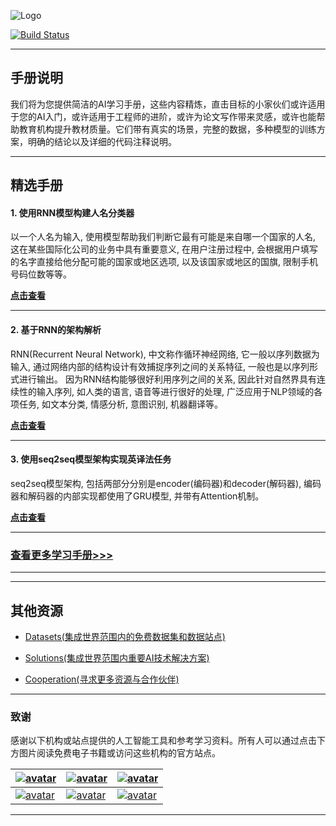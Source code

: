 ![Logo](http://www.tisv.cn/img/logo.png)

[![Build Status](http://www.tisv.cn/img/badge.svg)](http://www.tisv.cn/) 

---

## 手册说明

我们将为您提供简洁的AI学习手册，这些内容精炼，直击目标的小家伙们或许适用于您的AI入门，或许适用于工程师的进阶，或许为论文写作带来灵感，或许也能帮助教育机构提升教材质量。它们带有真实的场景，完整的数据，多种模型的训练方案，明确的结论以及详细的代码注释说明。


---

## 精选手册

#### 1. 使用RNN模型构建人名分类器

以一个人名为输入, 使用模型帮助我们判断它最有可能是来自哪一个国家的人名, 这在某些国际化公司的业务中具有重要意义, 在用户注册过程中, 会根据用户填写的名字直接给他分配可能的国家或地区选项, 以及该国家或地区的国旗, 限制手机号码位数等等。		

**[点击查看](http://www.aitutorials.cn:8002/2/#21-rnn)**

---


#### 2. 基于RNN的架构解析

RNN(Recurrent Neural Network), 中文称作循环神经网络, 它一般以序列数据为输入, 通过网络内部的结构设计有效捕捉序列之间的关系特征, 一般也是以序列形式进行输出。
因为RNN结构能够很好利用序列之间的关系, 因此针对自然界具有连续性的输入序列, 如人类的语言, 语音等进行很好的处理, 广泛应用于NLP领域的各项任务, 如文本分类, 情感分析, 意图识别, 机器翻译等。		

**[点击查看](http://www.aitutorials.cn:8002/1/)**


---

#### 3. 使用seq2seq模型架构实现英译法任务

seq2seq模型架构, 包括两部分分别是encoder(编码器)和decoder(解码器), 编码器和解码器的内部实现都使用了GRU模型, 并带有Attention机制。		

**[点击查看](http://www.aitutorials.cn:8002/2/#22-seq2seq)**

---

### [查看更多学习手册>>>](http://ai.tisv.cn/3/#_1)

---

---

## 其他资源

* [Datasets(集成世界范围内的免费数据集和数据站点)](https://github.com/AITutorials/datasets)

* [Solutions(集成世界范围内重要AI技术解决方案)](https://github.com/AITutorials/solutions)

* [Cooperation(寻求更多资源与合作伙伴)](https://github.com/AITutorials/cooperation)

---

### 致谢

感谢以下机构或站点提供的人工智能工具和参考学习资料。所有人可以通过点击下方图片阅读免费电子书籍或访问这些机构的官方站点。


| [![avatar](http://ai.tisv.cn/img/book11.png)](https://livebook.manning.com/book/deep-learning-with-python/) | [![avatar](https://user-images.githubusercontent.com/61530230/76381930-e7e25900-6391-11ea-861a-5ceebb96d4bd.png)](https://www.deeplearningbook.org/contents/TOC.html) | [![avatar](http://ai.tisv.cn/img/book13.png)](http://neuralnetworksanddeeplearning.com/)|
| ---- | ---- | ---- |
| [![avatar](http://ai.tisv.cn/img/t1.png)](https://tensorflow.google.cn/) |  [![avatar](http://ai.tisv.cn/img/t2.png)](https://pytorch.org/) | [![avatar](http://ai.tisv.cn/img/t3.png)](https://keras.io/) |

---
